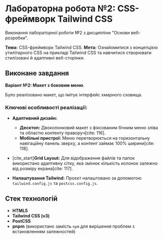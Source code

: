 # Лабораторна робота №2: CSS-фреймворк Tailwind CSS

Виконання лабораторної роботи №2 з дисципліни "Основи веб-розробки".

**Тема:** CSS-фреймворк Tailwind CSS.
**Мета:** Ознайомитися з концепцією утилітарного CSS на прикладі Tailwind CSS та навчитися створювати стилізовані й адаптивні веб-сторінки.

## Виконане завдання

**Варіант №2: Макет з боковим меню**.

Було реалізовано макет, що імітує інтерфейс хмарного сховища.

### Ключові особливості реалізації:

* **Адаптивний дизайн:**
    * **Десктоп:** Двоколонковий макет з фіксованим бічним меню зліва та областю контенту праворуч[cite: 116].
    * **Мобільні пристрої:** Меню перетворюється на горизонтальну навігаційну панель зверху, а контент займає 100% ширини[cite: 118].
* [cite_start]**Grid Layout:** Для відображення файлів та папок використано адаптивну сітку, яка змінює кількість колонок залежно від розміру екрана[cite: 117].

* **Налаштування Tailwind:** Проєкт налаштовано за допомогою `tailwind.config.js` та `postcss.config.js`.

## Стек технологій

* **HTML5**
* **Tailwind CSS (v3)**
* **PostCSS**
* **pnpm** (використано замість `npm` для вирішення проблем з встановленням залежностей)
